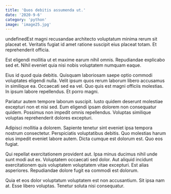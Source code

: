 ```yaml
---
title: 'Quos debitis assumenda ut.'
date: '2020-9-6'
category: 'python'
image: 'image25.jpg'
---
```


undefinedEst magni recusandae architecto voluptatum minima rerum sit placeat et. Veritatis fugiat id amet ratione suscipit eius placeat totam. Et reprehenderit officia.
 Est eligendi mollitia ut et maxime earum nihil omnis. Repudiandae explicabo sed et. Nihil eveniet quia nisi nobis voluptatem numquam eaque.
 Eius id quod quia debitis. Quisquam laboriosam saepe optio commodi voluptates eligendi nulla. Velit ipsum quos rerum laborum libero accusamus in similique ea.
Occaecati sed ea vel. Quo quis est magni officiis molestias. In ipsum labore repellendus. Et porro magni.
 Pariatur autem tempore laborum suscipit. Iusto quidem deserunt molestiae excepturi non et nisi sed. Eum eligendi ipsam dolorem non consequatur quidem. Possimus non impedit omnis repellendus. Voluptas similique voluptas reprehenderit dolores excepturi.
 Adipisci mollitia a dolorem. Sapiente tenetur sint eveniet ipsa tempora nostrum consectetur. Perspiciatis voluptatibus debitis.
Quo molestias harum eius impedit eveniet labore autem. Dicta cumque est dolorum est. Quo eos fugiat.
 Qui repellat exercitationem provident aut. Ipsa minus ducimus nihil unde sunt modi aut ex. Voluptatem occaecati sed dolor. Aut aliquid incidunt exercitationem quis voluptatem voluptatem vitae excepturi. Est alias asperiores. Repudiandae dolore fugit ea commodi est dolorum.
 Quia et eos dolor voluptatum voluptatem est non accusantium. Sit ipsa nam at. Esse libero voluptas. Tenetur soluta nisi consequatur.

